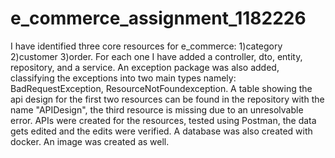 # e_commerce_assignment_1182226
I have identified three core resources for e_commerce: 1)category 2)customer 3)order. 
For each one I have added a controller, dto, entity, repository, and a service. 
An exception package was also added, classifying the exceptions into two main types namely: BadRequestException, ResourceNotFoundexception.
A table showing the api design for the first two resources can be found in the repository with the name "APIDesign", the third resource is missing due to an unresolvable error. 
APIs were created for the resources, tested using Postman, the data gets edited and the edits were verified. 
A database was also created with docker. An image was created as well. 

